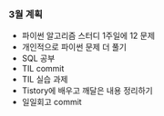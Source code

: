 ### 3월 계획
- 파이썬 알고리즘 스터디 1주일에 12 문제
- 개인적으로 파이썬 문제 더 풀기
- SQL 공부
- TIL commit
- TIL 실습 과제
- Tistory에 배우고 깨달은 내용 정리하기
- 일일회고 commit
